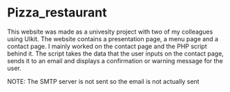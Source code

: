 # Pizza_restaurant

This website was made as a univesity project with two of my colleagues using UIkit. The website contains a presentation page, a menu page and a contact page.
I mainly worked on the contact page and the PHP script behind it. The script takes the data that the user inputs on the contact page, sends it to an email and displays a confirmation or warning message for the user.

NOTE: The SMTP server is not sent so the email is not actually sent
